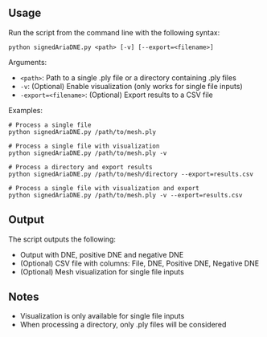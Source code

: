 ## Usage

Run the script from the command line with the following syntax:

```
python signedAriaDNE.py <path> [-v] [--export=<filename>]
```

Arguments:
- `<path>`: Path to a single .ply file or a directory containing .ply files
- `-v`: (Optional) Enable visualization (only works for single file inputs)
- `-export=<filename>`: (Optional) Export results to a CSV file

Examples:
```
# Process a single file
python signedAriaDNE.py /path/to/mesh.ply

# Process a single file with visualization
python signedAriaDNE.py /path/to/mesh.ply -v

# Process a directory and export results
python signedAriaDNE.py /path/to/mesh/directory --export=results.csv

# Process a single file with visualization and export
python signedAriaDNE.py /path/to/mesh.ply -v --export=results.csv
```

## Output

The script outputs the following:
- Output with DNE, positive DNE and negative DNE
- (Optional) CSV file with columns: File, DNE, Positive DNE, Negative DNE
- (Optional) Mesh visualization for single file inputs

## Notes

- Visualization is only available for single file inputs
- When processing a directory, only .ply files will be considered
